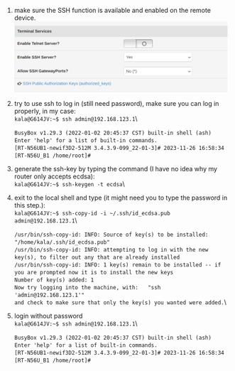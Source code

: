 1. make sure the SSH function is available and enabled on the remote device. \
   ![image](./images/1.png)

2. try to use ssh to log in (still need password), make sure you can log in properly, in my case:\
   `kala@G614JV:~$ ssh admin@192.168.123.1`\
   
   `BusyBox v1.29.3 (2022-01-02 20:45:37 CST) built-in shell (ash)`\
   `Enter 'help' for a list of built-in commands.`\
   `[RT-N56UB1-newif3D2-512M 3.4.3.9-099_22-01-3]# 2023-11-26 16:58:34`\
   `[RT-N56U_B1 /home/root]#`


3. generate the ssh-key by typing the command (I have no idea why my router only accepts ecdsa):\
   `kala@G614JV:~$ ssh-keygen -t ecdsa`\

4. exit to the local shell and type (it might need you to type the password in this step.):\
   `kala@G614JV:~$ ssh-copy-id -i ~/.ssh/id_ecdsa.pub admin@192.168.123.1`\
   
   `/usr/bin/ssh-copy-id: INFO: Source of key(s) to be installed: "/home/kala/.ssh/id_ecdsa.pub"`\
   `/usr/bin/ssh-copy-id: INFO: attempting to log in with the new key(s), to filter out any that are already installed`\
   `/usr/bin/ssh-copy-id: INFO: 1 key(s) remain to be installed -- if you are prompted now it is to install the new keys`\
   `Number of key(s) added: 1`\
   `Now try logging into the machine, with:   "ssh 'admin@192.168.123.1'"`\
   `and check to make sure that only the key(s) you wanted were added.`\


5. login without password\
   `kala@G614JV:~$ ssh admin@192.168.123.1`\
   
   `BusyBox v1.29.3 (2022-01-02 20:45:37 CST) built-in shell (ash)`\
   `Enter 'help' for a list of built-in commands.`\
   `[RT-N56UB1-newif3D2-512M 3.4.3.9-099_22-01-3]# 2023-11-26 16:58:34`\
   `[RT-N56U_B1 /home/root]#`

